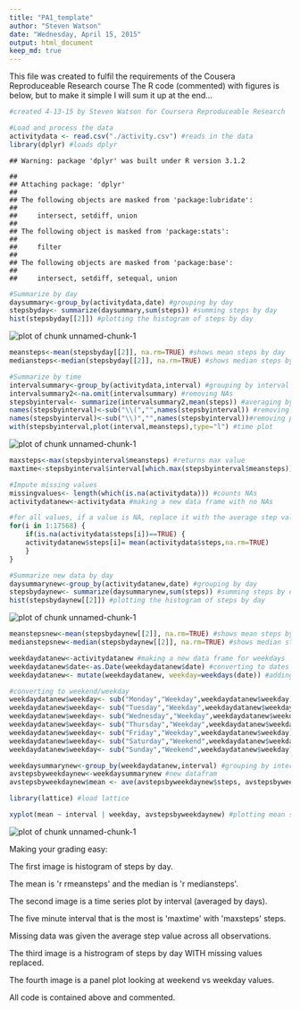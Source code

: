 ```yaml
---
title: "PA1_template"
author: "Steven Watson"
date: "Wednesday, April 15, 2015"
output: html_document
keep_md: true
---
```


This file was created to fulfil the requirements of the Cousera Reproduceable Research course
The R code (commented) with figures is below, but to make it simple I will sum it up at the end...




```r
#created 4-13-15 by Steven Watson for Coursera Reproduceable Research

#Load and process the data
activitydata <- read.csv("./activity.csv") #reads in the data
library(dplyr) #loads dplyr
```

```
## Warning: package 'dplyr' was built under R version 3.1.2
```

```
## 
## Attaching package: 'dplyr'
## 
## The following objects are masked from 'package:lubridate':
## 
##     intersect, setdiff, union
## 
## The following object is masked from 'package:stats':
## 
##     filter
## 
## The following objects are masked from 'package:base':
## 
##     intersect, setdiff, setequal, union
```

```r
#Summarize by day
daysummary<-group_by(activitydata,date) #grouping by day
stepsbyday<- summarize(daysummary,sum(steps)) #summing steps by day
hist(stepsbyday[[2]]) #plotting the histogram of steps by day
```

![plot of chunk unnamed-chunk-1](figure/unnamed-chunk-1-1.png) 

```r
meansteps<-mean(stepsbyday[[2]], na.rm=TRUE) #shows mean steps by day
mediansteps<-median(stepsbyday[[2]], na.rm=TRUE) #shows median steps by day

#Summarize by time
intervalsummary<-group_by(activitydata,interval) #grouping by interval
intervalsummary2<-na.omit(intervalsummary) #removing NAs
stepsbyinterval<- summarize(intervalsummary2,mean(steps)) #averaging by interval
names(stepsbyinterval)<-sub("\\(","",names(stepsbyinterval)) #removing parenthesis
names(stepsbyinterval)<-sub("\\)","",names(stepsbyinterval))#removing parenthesis
with(stepsbyinterval,plot(interval,meansteps),type="l") #time plot
```

![plot of chunk unnamed-chunk-1](figure/unnamed-chunk-1-2.png) 

```r
maxsteps<-max(stepsbyinterval$meansteps) #returns max value
maxtime<-stepsbyinterval$interval[which.max(stepsbyinterval$meansteps)] #returns max time

#Impute missing values
missingvalues<- length(which(is.na(activitydata))) #counts NAs
activitydatanew<-activitydata #making a new data frame with no NAs

#for all values, if a value is NA, replace it with the average step value
for(i in 1:17568) {  
    if(is.na(activitydata$steps[i])==TRUE) {
    activitydatanew$steps[i]= mean(activitydata$steps,na.rm=TRUE) 
    }
}

#Summarize new data by day
daysummarynew<-group_by(activitydatanew,date) #grouping by day
stepsbydaynew<- summarize(daysummarynew,sum(steps)) #summing steps by day
hist(stepsbydaynew[[2]]) #plotting the histogram of steps by day
```

![plot of chunk unnamed-chunk-1](figure/unnamed-chunk-1-3.png) 

```r
meanstepsnew<-mean(stepsbydaynew[[2]], na.rm=TRUE) #shows mean steps by day
medianstepsnew<-median(stepsbydaynew[[2]], na.rm=TRUE) #shows median steps by day

weekdaydatanew<-activitydatanew #making a new data frame for weekdays
weekdaydatanew$date<-as.Date(weekdaydatanew$date) #converting to dates
weekdaydatanew<- mutate(weekdaydatanew, weekday=weekdays(date)) #adding day of week

#converting to weekend/weekday
weekdaydatanew$weekday<- sub("Monday","Weekday",weekdaydatanew$weekday)
weekdaydatanew$weekday<- sub("Tuesday","Weekday",weekdaydatanew$weekday)
weekdaydatanew$weekday<- sub("Wednesday","Weekday",weekdaydatanew$weekday)
weekdaydatanew$weekday<- sub("Thursday","Weekday",weekdaydatanew$weekday)
weekdaydatanew$weekday<- sub("Friday","Weekday",weekdaydatanew$weekday)
weekdaydatanew$weekday<- sub("Saturday","Weekend",weekdaydatanew$weekday)
weekdaydatanew$weekday<- sub("Sunday","Weekend",weekdaydatanew$weekday)

weekdaysummarynew<-group_by(weekdaydatanew,interval) #grouping by interval
avstepsbyweekdaynew<-weekdaysummarynew #new datafram
avstepsbyweekdaynew$mean <- ave(avstepsbyweekdaynew$steps, avstepsbyweekdaynew$interval, FUN=mean) #adding in means

library(lattice) #load lattice

xyplot(mean ~ interval | weekday, avstepsbyweekdaynew) #plotting mean steps by period for weekday and weekend
```

![plot of chunk unnamed-chunk-1](figure/unnamed-chunk-1-4.png) 

Making your grading easy:

The first image is histogram of steps by day.

The mean is 'r rmeansteps' and the median is 'r mediansteps'.

The second image is a time series plot by interval (averaged by days).

The five minute interval that is the most is 'maxtime' with 'maxsteps' steps.

Missing data was given the average step value across all observations.

The third image is a histrogram of steps by day WITH missing values replaced.

The fourth image is a panel plot looking at weekend vs weekday values.

All code is contained above and commented.


